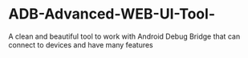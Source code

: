 # ADB-Advanced-WEB-UI-Tool-
A clean and beautiful tool to work with Android Debug Bridge that can connect to devices and have many features
